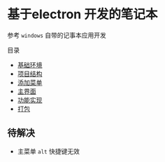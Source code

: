 # 基于electron 开发的笔记本

参考 `windows` 自带的记事本应用开发

目录
- [基础环境](https://github.com/ArcherGrey/electron_notebook/blob/master/docs/1.md)
- [项目结构](https://github.com/ArcherGrey/electron_notebook/blob/master/docs/2.md)
- [添加菜单](https://github.com/ArcherGrey/electron_notebook/blob/master/docs/3.md)
- [主界面](https://github.com/ArcherGrey/electron_notebook/blob/master/docs/4.md)
- [功能实现](https://github.com/ArcherGrey/electron_notebook/blob/master/docs/5.md)
- [打包](https://github.com/ArcherGrey/electron_notebook/blob/master/docs/6.md)

## 待解决

- 主菜单 `alt` 快捷键无效
